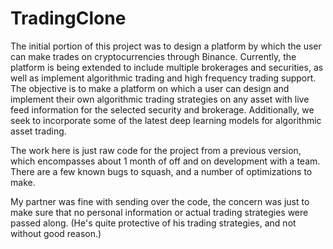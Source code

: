# TradingClone

The initial portion of this project was to design a platform by which the user can make trades on cryptocurrencies through Binance.
Currently, the platform is being extended to include multiple brokerages and securities, as well as implement algorithmic trading and high frequency trading
support. The objective is to make a platform on which a user can design and implement their own algorithmic trading strategies on any asset with live feed
information for the selected security and brokerage. Additionally, we seek to incorporate some of the latest deep learning models for algorithmic asset trading.

The work here is just raw code for the project from a previous version, which encompasses about 1 month of off and on development
with a team. There are a few known bugs to squash, and a number of optimizations to make.

My partner was fine with sending over the code, the concern was just to make sure that no personal information or actual trading strategies were passed along.
(He's quite protective of his trading strategies, and not without good reason.)
